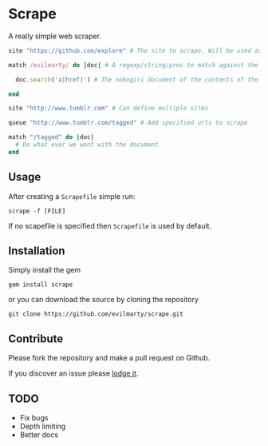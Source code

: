 # Scrape

A really simple web scraper.

```ruby
site "https://github.com/explore" # The site to scrape. Will be used as the base address.

match /evilmarty/ do |doc| # A regexp/string/proc to match against the current url.

  doc.search('a[href]') # The nokogiri document of the contents of the current url.

end

site "http://www.tumblr.com" # Can define multiple sites

queue "http://www.tumblr.com/tagged" # Add specified urls to scrape

match "/tagged" do |doc|
  # Do what ever we want with the document.
end
```

## Usage

After creating a `Scrapefile` simple run:

```
scrape -f [FILE]
```

If no scapefile is specified then `Scrapefile` is used by default.

## Installation

Simply install the gem

```
gem install scrape
```

or you can download the source by cloning the repository

```
git clone https://github.com/evilmarty/scrape.git
```

## Contribute

Please fork the repository and make a pull request on Github.

If you discover an issue please [lodge it](https://github.com/evilmarty/scrape/issues).

## TODO

* Fix bugs
* Depth limiting
* Better docs
